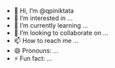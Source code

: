 - 👋 Hi, I’m @qpiniktata
- 👀 I’m interested in ...
- 🌱 I’m currently learning ...
- 💞️ I’m looking to collaborate on ...
- 📫 How to reach me ...
- 😄 Pronouns: ...
- ⚡ Fun fact: ...

<!---
qpiniktata/qpiniktata is a ✨ special ✨ repository because its `README.md` (this file) appears on your GitHub profile.
You can click the Preview link to take a look at your changes.
--->
